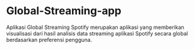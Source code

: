# Global-Streaming-app
Aplikasi Global Streaming Spotify merupakan aplikasi yang memberikan visualisasi dari hasil analisis data streaming aplikasi Spotify secara global berdasarkan preferensi pengguna.
